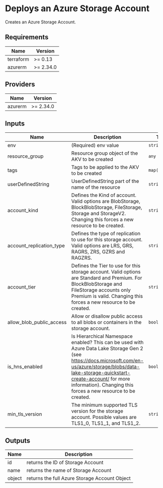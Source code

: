 # Deploys an Azure Storage Account

Creates an Azure Storage Account.

## Requirements

| Name | Version |
|------|---------|
| terraform | >= 0.13 |
| azurerm | >= 2.34.0 |

## Providers

| Name | Version |
|------|---------|
| azurerm | >= 2.34.0 |

## Inputs

| Name | Description | Type | Default | Required |
|------|-------------|------|---------|:--------:|
| env | (Required) env value | `string` | n/a | yes |
| resource\_group | Resource group object of the AKV to be created | `any` | n/a | yes |
| tags | Tags to be applied to the AKV to be created | `map(string)` | n/a | yes |
| userDefinedString | UserDefinedString part of the name of the resource | `string` | n/a | yes |
| account\_kind | Defines the Kind of account. Valid options are BlobStorage, BlockBlobStorage, FileStorage, Storage and StorageV2. Changing this forces a new resource to be created. | `string` | `"StorageV2"` | no |
| account\_replication\_type | Defines the type of replication to use for this storage account. Valid options are LRS, GRS, RAGRS, ZRS, GZRS and RAGZRS. | `string` | `"GRS"` | no |
| account\_tier | Defines the Tier to use for this storage account. Valid options are Standard and Premium. For BlockBlobStorage and FileStorage accounts only Premium is valid. Changing this forces a new resource to be created. | `string` | `"Standard"` | no |
| allow\_blob\_public\_access | Allow or disallow public access to all blobs or containers in the storage account. | `bool` | `false` | no |
| is\_hns\_enabled | Is Hierarchical Namespace enabled? This can be used with Azure Data Lake Storage Gen 2 (see https://docs.microsoft.com/en-us/azure/storage/blobs/data-lake-storage-quickstart-create-account/ for more information). Changing this forces a new resource to be created. | `bool` | `false` | no |
| min\_tls\_version | The minimum supported TLS version for the storage account. Possible values are TLS1\_0, TLS1\_1, and TLS1\_2. | `string` | `"TLS1_2"` | no |

## Outputs

| Name | Description |
|------|-------------|
| id | returns the ID of Storage Account |
| name | returns the name of Storage Account |
| object | returns the full Azure Storage Account Object |

